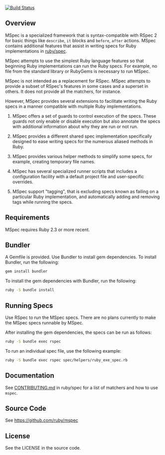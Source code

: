 [![Build Status](https://travis-ci.org/ruby/mspec.svg?branch=master)](https://travis-ci.org/ruby/mspec)

## Overview

MSpec is a specialized framework that is syntax-compatible with RSpec 2 for
basic things like `describe`, `it` blocks and `before`, `after` actions.
MSpec contains additional features that assist in writing specs for
Ruby implementations in [ruby/spec](https://github.com/ruby/spec).

MSpec attempts to use the simplest Ruby language features so that beginning
Ruby implementations can run the Ruby specs. For example, no file from the
standard library or RubyGems is necessary to run MSpec.

MSpec is not intended as a replacement for RSpec. MSpec attempts to provide a
subset of RSpec's features in some cases and a superset in others. It does not
provide all the matchers, for instance.

However, MSpec provides several extensions to facilitate writing the Ruby
specs in a manner compatible with multiple Ruby implementations.

  1. MSpec offers a set of guards to control execution of the specs. These
     guards not only enable or disable execution but also annotate the specs
     with additional information about why they are run or not run.

  2. MSpec provides a different shared spec implementation specifically
     designed to ease writing specs for the numerous aliased methods in Ruby.

  3. MSpec provides various helper methods to simplify some specs, for
     example, creating temporary file names.

  4. MSpec has several specialized runner scripts that includes a
     configuration facility with a default project file and user-specific
     overrides.

  5. MSpec support "tagging", that is excluding specs known as failing on
     a particular Ruby implementation, and automatically adding and removing tags
     while running the specs.

## Requirements

MSpec requires Ruby 2.3 or more recent.

## Bundler

A Gemfile is provided. Use Bundler to install gem dependencies. To install
Bundler, run the following:

```bash
gem install bundler
```

To install the gem dependencies with Bundler, run the following:

```bash
ruby -S bundle install
```

## Running Specs

Use RSpec to run the MSpec specs. There are no plans currently to make the
MSpec specs runnable by MSpec.

After installing the gem dependencies, the specs can be run as follows:

```bash
ruby -S bundle exec rspec
```

To run an individual spec file, use the following example:

```bash
ruby -S bundle exec rspec spec/helpers/ruby_exe_spec.rb
```

## Documentation

See [CONTRIBUTING.md](https://github.com/ruby/spec/blob/master/CONTRIBUTING.md) in ruby/spec
for a list of matchers and how to use `mspec`.

## Source Code

See https://github.com/ruby/mspec

## License

See the LICENSE in the source code.
